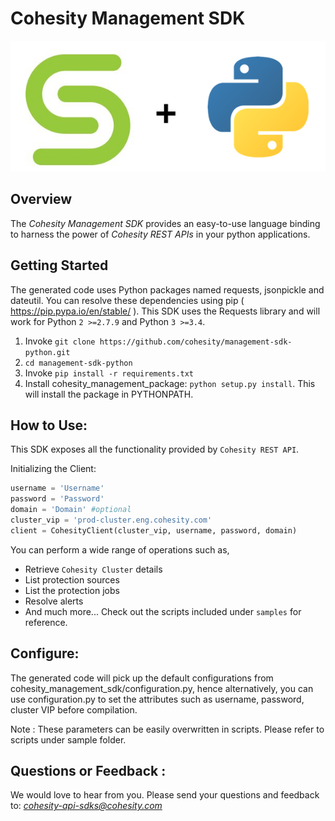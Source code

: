 Cohesity Management SDK
=================

![logo](cohesity_python.png)

## Overview

The *Cohesity Management SDK*  provides an easy-to-use language binding to 
harness the power of *Cohesity REST APIs* in your python applications.


## Getting Started
The generated code uses Python packages named requests, jsonpickle and dateutil.
You can resolve these dependencies using pip ( https://pip.pypa.io/en/stable/ ).
This SDK uses the Requests library and will work for Python ```2 >=2.7.9``` and Python ```3 >=3.4```.

  1. Invoke ```git clone https://github.com/cohesity/management-sdk-python.git```
  2. ```cd management-sdk-python```
  2. Invoke ```pip install -r requirements.txt```
  3. Install cohesity_management_package: ```python setup.py install```. 
  This will install the package in PYTHONPATH.

## How to Use:
This SDK exposes all the functionality provided by `Cohesity REST API`.

Initializing the Client:
```python
username = 'Username'
password = 'Password'
domain = 'Domain' #optional
cluster_vip = 'prod-cluster.eng.cohesity.com'
client = CohesityClient(cluster_vip, username, password, domain)

```

You can perform a wide range of operations such as,
* Retrieve `Cohesity Cluster` details
* List protection sources
* List the protection jobs
* Resolve alerts
* And much more...
Check out the scripts included under `samples` for reference.

## Configure:

The generated code will pick up the default configurations from 
cohesity_management_sdk/configuration.py, hence alternatively, you 
can use configuration.py to set the attributes such as username, password, 
cluster VIP before compilation.
 
 Note : These parameters can be easily overwritten in scripts. Please refer 
 to scripts under sample folder.
 
## Questions or Feedback :

We would love to hear from you. Please send your questions and feedback to: *cohesity-api-sdks@cohesity.com*
